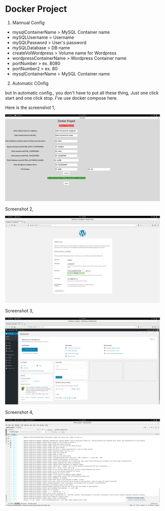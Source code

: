 # Docker Project
1. Mannual Config

- mysqlContainerName > MySQL Container name
- mySQLUsername > Username
- mySQLPassword > User's password
- mySQLDatabase > DB name
- createVolWordpress  > Volume name for Wordpress
- wordpressContainerName > Wordpress Container name
- portNumber > ex. 8080
- portNumber2 > ex. 80
- mysqlContainerName > MySQL Container name

2. Automatic COnfig

but In automatic config., you don't have to put all these thing, Just one click start and one click stop. I've use docker compose here.

Here is the screenshot 1, 

![](images/d.png)

Screenshot 2,

![](images/a.png)

Screenshot 3,

![](images/b.png)

Screenshot 4,

![](images/c.png)

